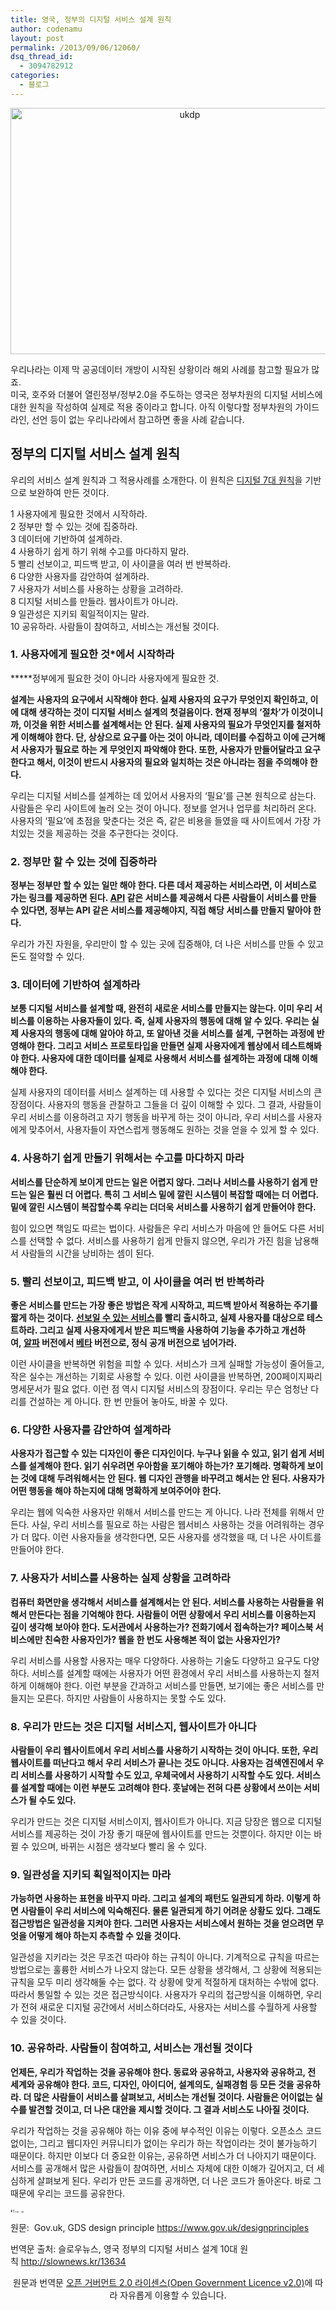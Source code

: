 ```yaml
---
title: 영국, 정부의 디지털 서비스 설계 원칙
author: codenamu
layout: post
permalink: /2013/09/06/12060/
dsq_thread_id:
  - 3094782912
categories:
  - 블로그
---
```

<p style="text-align: center;">
  <a href="http://codenamu.org/wp-content/uploads/2013/09/ukdp.png"><img class="wp-image-12063 aligncenter" alt="ukdp" src="http://codenamu.org/wp-content/uploads/2013/09/ukdp.png" width="558" height="394" /></a>
</p>

우리나라는 이제 막 공공데이터 개방이 시작된 상황이라 해외 사례를 참고할 필요가 많죠.  
미국, 호주와 더불어 열린정부/정부2.0을 주도하는 영국은 정부차원의 디지털 서비스에 대한 원칙을 작성하여 실제로 적용 중이라고 합니다. 아직 이렇다할 정부차원의 가이드라인, 선언 등이 없는 우리나라에서 참고하면 좋을 사례 같습니다.

<h2 style="text-align: left;">
  <strong>정부의 디지털 서비스 설계 원칙</strong>
</h2>

우리의 서비스 설계 원칙과 그 적용사례를 소개한다. 이 원칙은 <a title="" href="http://www.flickr.com/photos/benterrett/7041509709/" target="_blank">디지털 7대 원칙</a>을 기반으로 보완하여 만든 것이다.

1 사용자에게 필요한 것에서 시작하라.  
2 정부만 할 수 있는 것에 집중하라.  
3 데이터에 기반하여 설계하라.  
4 사용하기 쉽게 하기 위해 수고를 마다하지 말라.  
5 빨리 선보이고, 피드백 받고, 이 사이클을 여러 번 반복하라.  
6 다양한 사용자를 감안하여 설계하라.  
7 사용자가 서비스를 사용하는 상황을 고려하라.  
8 디지털 서비스를 만들라. 웹사이트가 아니라.  
9 일관성은 지키되 획일적이지는 말라.  
10 공유하라. 사람들이 참여하고, 서비스는 개선될 것이다.

### **1. 사용자에게 필요한 것*에서 시작하라**

*****정부에게 필요한 것이 아니라 사용자에게 필요한 것.

**설계는 사용자의 요구에서 시작해야 한다. 실제 사용자의 요구가 무엇인지 확인하고, 이에 대해 생각하는 것이 디지털 서비스 설계의 첫걸음이다. 현재 정부의 ‘절차’가 이것이니까, 이것을 위한 서비스를 설계해서는 안 된다. 실제 사용자의 필요가 무엇인지를 철저하게 이해해야 한다. 단, 상상으로 요구를 아는 것이 아니라, 데이터를 수집하고 이에 근거해서 사용자가 필요로 하는 게 무엇인지 파악해야 한다. 또한, 사용자가 만들어달라고 요구한다고 해서, 이것이 반드시 사용자의 필요와 일치하는 것은 아니라는 점을 주의해야 한다.**

우리는 디지털 서비스를 설계하는 데 있어서 사용자의 ‘필요’를 근본 원칙으로 삼는다. 사람들은 우리 사이트에 놀러 오는 것이 아니다. 정보를 얻거나 업무를 처리하러 온다. 사용자의 ‘필요’에 초점을 맞춘다는 것은 즉, 같은 비용을 들였을 때 사이트에서 가장 가치있는 것을 제공하는 것을 추구한다는 것이다.

### **2. 정부만 할 수 있는 것에 집중하라**

**정부는 정부만 할 수 있는 일만 해야 한다. 다른 데서 제공하는 서비스라면, 이 서비스로 가는 링크를 제공하면 된다. **<a title="" href="http://en.wikipedia.org/wiki/Application_programming_interface" target="_blank">API</a>** 같은 서비스를 제공해서 다른 사람들이 서비스를 만들 수 있다면, 정부는 API 같은 서비스를 제공해야지, 직접 해당 서비스를 만들지 말아야 한다.**

우리가 가진 자원을, 우리만이 할 수 있는 곳에 집중해야, 더 나은 서비스를 만들 수 있고 돈도 절약할 수 있다.

### **3. 데이터에 기반하여 설계하라**

**보통 디지털 서비스를 설계할 때, 완전히 새로운 서비스를 만들지는 않는다. 이미 우리 서비스를 이용하는 사용자들이 있다. 즉, 실제 사용자의 행동에 대해 알 수 있다. 우리는 실제 사용자의 행동에 대해 알아야 하고, 또 알아낸 것을 서비스를 설계, 구현하는 과정에 반영해야 한다. 그리고 서비스 프로토타입을 만들면 실제 사용자에게 웹상에서 테스트해봐야 한다. 사용자에 대한 데이터를 실제로 사용해서 서비스를 설계하는 과정에 대해 이해해야 한다.**

실제 사용자의 데이터를 서비스 설계하는 데 사용할 수 있다는 것은 디지털 서비스의 큰 장점이다. 사용자의 행동을 관찰하고 그들을 더 깊이 이해할 수 있다. 그 결과, 사람들이 우리 서비스를 이용하려고 자기 행동을 바꾸게 하는 것이 아니라, 우리 서비스를 사용자에게 맞추어서, 사용자들이 자연스럽게 행동해도 원하는 것을 얻을 수 있게 할 수 있다.

### **4. 사용하기 쉽게 만들기 위해서는 수고를 마다하지 마라**

**서비스를 단순하게 보이게 만드는 일은 어렵지 않다. 그러나 서비스를 사용하기 쉽게 만드는 일은 훨씬 더 어렵다. 특히 그 서비스 밑에 깔린 시스템이 복잡할 때에는 더 어렵다. 밑에 깔린 시스템이 복잡할수록 우리는 더더욱 서비스를 사용하기 쉽게 만들어야 한다.**

힘이 있으면 책임도 따르는 법이다. 사람들은 우리 서비스가 마음에 안 들어도 다른 서비스를 선택할 수 없다. 서비스를 사용하기 쉽게 만들지 않으면, 우리가 가진 힘을 남용해서 사람들의 시간을 낭비하는 셈이 된다.

### **5. 빨리 선보이고, 피드백 받고, 이 사이클을 여러 번 반복하라**

**좋은 서비스를 만드는 가장 좋은 방법은 작게 시작하고, 피드백 받아서 적용하는 주기를 짧게 하는 것이다. <a title="" href="http://en.wikipedia.org/wiki/Minimum_viable_product" target="_blank">선보일 수 있는 서비스</a>를 빨리 출시하고, 실제 사용자를 대상으로 테스트하라. 그리고 실제 사용자에게서 받은 피드백을 사용하여 기능을 추가하고 개선하여, <a title="" href="http://en.wikipedia.org/wiki/Software_release_life_cycle#Alpha" target="_blank">알파</a> 버전에서 <a title="" href="http://en.wikipedia.org/wiki/Software_release_life_cycle#Beta" target="_blank">베타</a> 버전으로, 정식 공개 버전으로 넘어가라.**

이런 사이클을 반복하면 위험을 피할 수 있다. 서비스가 크게 실패할 가능성이 줄어들고, 작은 실수는 개선하는 기회로 사용할 수 있다. 이런 사이클을 반복하면, 200페이지짜리 명세문서가 필요 없다. 이런 점 역시 디지털 서비스의 장점이다. 우리는 무슨 엄청난 다리를 건설하는 게 아니다. 한 번 만들어 놓아도, 바꿀 수 있다.

### **6. 다양한 사용자를 감안하여 설계하라**

**사용자가 접근할 수 있는 디자인이 좋은 디자인이다. 누구나 읽을 수 있고, 읽기 쉽게 서비스를 설계해야 한다. 읽기 쉬우려면 우아함을 포기해야 하는가? 포기해라. 명확하게 보이는 것에 대해 두려워해서는 안 된다. 웹 디자인 관행을 바꾸려고 해서는 안 된다. 사용자가 어떤 행동을 해야 하는지에 대해 명확하게 보여주어야 한다.**

우리는 웹에 익숙한 사용자만 위해서 서비스를 만드는 게 아니다. 나라 전체를 위해서 만든다. 사실, 우리 서비스를 필요로 하는 사람은 웹서비스 사용하는 것을 어려워하는 경우가 더 많다. 이런 사용자들을 생각한다면, 모든 사용자를 생각했을 때, 더 나은 사이트를 만들어야 한다.

### **7. 사용자가 서비스를 사용하는 실제 상황을 고려하라**

**컴퓨터 화면만을 생각해서 서비스를 설계해서는 안 된다. 서비스를 사용하는 사람들을 위해서 만든다는 점을 기억해야 한다. 사람들이 어떤 상황에서 우리 서비스를 이용하는지 깊이 생각해 보아야 한다. 도서관에서 사용하는가? 전화기에서 접속하는가? 페이스북 서비스에만 친숙한 사용자인가? 웹을 한 번도 사용해본 적이 없는 사용자인가?**

우리 서비스를 사용할 사용자는 매우 다양하다. 사용하는 기술도 다양하고 요구도 다양하다. 서비스를 설계할 때에는 사용자가 어떤 환경에서 우리 서비스를 사용하는지 철저하게 이해해야 한다. 이런 부분을 간과하고 서비스를 만들면, 보기에는 좋은 서비스를 만들지는 모른다. 하지만 사람들이 사용하지는 못할 수도 있다.

### **8. 우리가 만드는 것은 디지털 서비스지, 웹사이트가 아니다**

**사람들이 우리 웹사이트에서 우리 서비스를 사용하기 시작하는 것이 아니다. 또한, 우리 웹사이트를 떠난다고 해서 우리 서비스가 끝나는 것도 아니다. 사용자는 검색엔진에서 우리 서비스를 사용하기 시작할 수도 있고, 우체국에서 사용하기 시작할 수도 있다. 서비스를 설계할 때에는 이런 부분도 고려해야 한다. 훗날에는 전혀 다른 상황에서 쓰이는 서비스가 될 수도 있다.**

우리가 만드는 것은 디지털 서비스이지, 웹사이트가 아니다. 지금 당장은 웹으로 디지털 서비스를 제공하는 것이 가장 좋기 때문에 웹사이트를 만드는 것뿐이다. 하지만 이는 바뀔 수 있으며, 바뀌는 시점은 생각보다 빨리 올 수 있다.

### **9. 일관성을 지키되 획일적이지는 마라**

**가능하면 사용하는 표현을 바꾸지 마라. 그리고 설계의 패턴도 일관되게 하라. 이렇게 하면 사람들이 우리 서비스에 익숙해진다. 물론 일관되게 하기 어려운 상황도 있다. 그래도 접근방법은 일관성을 지켜야 한다. 그러면 사용자는 서비스에서 원하는 것을 얻으려면 무엇을 어떻게 해야 하는지 추측할 수 있을 것이다.**

일관성을 지키라는 것은 무조건 따라야 하는 규칙이 아니다. 기계적으로 규칙을 따르는 방법으로는 훌륭한 서비스가 나오지 않는다. 모든 상황을 생각해서, 그 상황에 적용되는 규칙을 모두 미리 생각해둘 수는 없다. 각 상황에 맞게 적절하게 대처하는 수밖에 없다. 따라서 통일할 수 있는 것은 접근방식이다. 사용자가 우리의 접근방식을 이해하면, 우리가 전혀 새로운 디지털 공간에서 서비스하더라도, 사용자는 서비스를 수월하게 사용할 수 있을 것이다.

### **10. 공유하라. 사람들이 참여하고, 서비스는 개선될 것이다**

**언제든, 우리가 작업하는 것을 공유해야 한다. 동료와 공유하고, 사용자와 공유하고, 전 세계와 공유해야 한다. 코드, 디자인, 아이디어, 설계의도, 실패경험 등 모든 것을 공유하라. 더 많은 사람들이 서비스를 살펴보고, 서비스는 개선될 것이다. 사람들은 어이없는 실수를 발견할 것이고, 더 나은 대안을 제시할 것이다. 그 결과 서비스도 나아질 것이다.**

우리가 작업하는 것을 공유해야 하는 이유 중에 부수적인 이유는 이렇다. 오픈소스 코드 없이는, 그리고 웹디자인 커뮤니티가 없이는 우리가 하는 작업이라는 것이 불가능하기 때문이다. 하지만 이보다 더 중요한 이유는, 공유하면 서비스가 더 나아지기 때문이다. 서비스를 공개해서 많은 사람들이 참여하면, 서비스 자체에 대한 이해가 깊어지고, 더 세심하게 살펴보게 된다. 우리가 만든 코드를 공개하면, 더 나은 코드가 돌아온다. 바로 그 때문에 우리는 코드를 공유한다.

[<img class="wp-image-735 aligncenter" alt="line" src="http://codenamu.org/wp-content/uploads/2012/07/line.gif" width="600" height="7" />][1]

원문:  Gov.uk, GDS design principle <https://www.gov.uk/designprinciples>

번역문 출처: 슬로우뉴스, 영국 정부의 디지털 서비스 설계 10대 원칙 <http://slownews.kr/13634>

<p style="text-align: center;">
  원문과 번역문 <a title="" href="http://www.nationalarchives.gov.uk/doc/open-government-licence/version/2" target="_blank">오픈 거버먼트 2.0 라이센스(Open Government Licence v2.0)</a>에 따라 자유롭게 이용할 수 있습니다.
</p>

 [1]: http://codenamu.org/wp-content/uploads/2012/07/line.gif